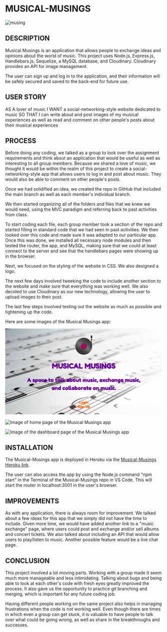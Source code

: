 # MUSICAL-MUSINGS

![musing](https://user-images.githubusercontent.com/77468756/124652158-630e2f00-de61-11eb-9b35-602f496ab5cb.png)


## DESCRIPTION

Musical Musings is an application that allows people to exchange ideas and opinions about the world of music. This project uses Node.js, Express.js, Handlebars.js, Sequelize, a MySQL database, and Cloudinary. Cloudinary provides an API for image management.

The user can sign up and log in to the application, and their information will be safely secured and saved to the back-end for future use. 

## USER STORY

AS A lover of music
I WANT a social-networking-style website dedicated to music
SO THAT I can write about and post images of my musical experiences as well as read and comment on other people's posts about their musical experiences

## PROCESS

Before doing any coding, we talked as a group to look over the assignment requirements and think about an application that would be useful as well as interesting to all group members. Because we shared a love of music, we thought it would be within the realm of this project to create a social-networking-style app that allows users to log in and post about music. They would also be able to comment on other people's posts. 

Once we had solidified an idea, we created the repo in GitHub that included the main branch as well as each member's individual branch. 

We then started organizing all of the folders and files that we knew we would need, using the MVC paradigm and referring back to past activities from class. 

To start coding each file, each group member took a section of the repo and started filling in standard code that we had seen in past activities. We then looked over this code and made sure it was adapted to our particular app. Once this was done, we installed all necessary node modules and then tested the router, the app, and MySQL, making sure that we could at least connect to the server and see that the handlebars pages were showing up in the browser. 

Next, we focused on the styling of the website in CSS. We also designed a logo. 

The next few days involved tweeking the code to include another section to the website and make sure that everything was working well. We also decided to use Cloudinary as our new technology, allowing the user to upload images to their post. 

The last few steps involved testing out the website as much as possible and tightening up the code. 

Here are some images of the Musical Musings app: 

![Image of main page of Musical Musings app](public/images/screencapture-localhost-3001-2021-05-24-07_57_11.png)

![Image of home page of the Musical Musings app](public/images/screencapture-localhost-3001-home-post-19-2021-05-24-07_58_20.png)

![Image of the dashboard page of the Musical Musings app](public/images/screencapture-localhost-3001-dashboard-new-2021-05-24-07_59_10.png)

## INSTALLATION

The Musical-Musings app is deployed in Heroku via the [Musical-Musings Heroku link](https://intense-dusk-91957.herokuapp.com).

The user can also access the app by using the Node.js command "npm start" in the Terminal of the Musical-Musings repo in VS Code. This will start the router in localhost:3001 in the user's browser. 

## IMPROVEMENTS

As with any application, there is always room for improvement. We talked about a few ideas for this app that we simply did not have the time to include. Given more time, we would have added another link to a "music exchange" page, where users could post and exchange and/or sell albums and concert tickets. We also talked about including an API that would allow users to play/listen to music. Another possible feature would be a live chat page. 

## CONCLUSION

This project involved a lot moving parts. Working with a group made it seem much more manageable and less intimidating. Talking about bugs and being able to look at each other's code with fresh eyes greatly improved the process. It also gave us the opportunity to practice git branching and merging, which is important for any future coding job. 

Having different people working on the same project also helps in managing frustrations when the code is not working well. Even though there are times in which even a group can get stuck, it is valuable to have people to talk over what could be going wrong, as well as share in the breakthroughs and successes. 

